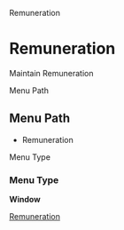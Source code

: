 
Remuneration
# Remuneration


Maintain Remuneration

Menu Path
## Menu Path



- Remuneration

Menu Type
### Menu Type

**Window**


[Remuneration](../../window-remuneration.md)